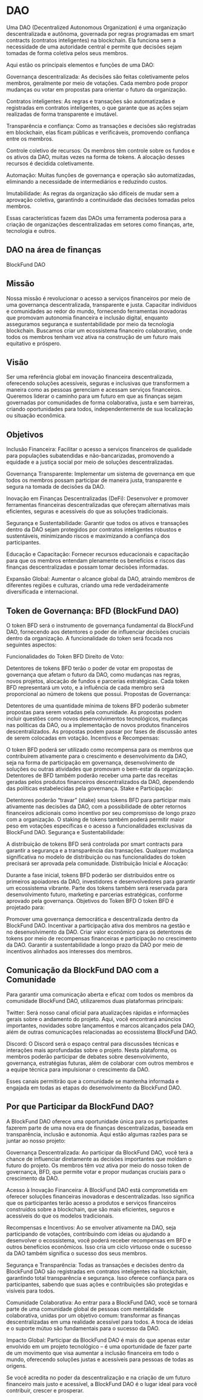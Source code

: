 # DAO
Uma DAO (Decentralized Autonomous Organization) é uma organização descentralizada e autônoma, governada por regras programadas em smart contracts (contratos inteligentes) na blockchain. Ela funciona sem a necessidade de uma autoridade central e permite que decisões sejam tomadas de forma coletiva pelos seus membros.

Aqui estão os principais elementos e funções de uma DAO:

Governança descentralizada: As decisões são feitas coletivamente pelos membros, geralmente por meio de votações. Cada membro pode propor mudanças ou votar em propostas para orientar o futuro da organização.

Contratos inteligentes: As regras e transações são automatizadas e registradas em contratos inteligentes, o que garante que as ações sejam realizadas de forma transparente e imutável.

Transparência e confiança: Como as transações e decisões são registradas em blockchain, elas ficam públicas e verificáveis, promovendo confiança entre os membros.

Controle coletivo de recursos: Os membros têm controle sobre os fundos e os ativos da DAO, muitas vezes na forma de tokens. A alocação desses recursos é decidida coletivamente.

Automação: Muitas funções de governança e operação são automatizadas, eliminando a necessidade de intermediários e reduzindo custos.

Imutabilidade: As regras da organização são difíceis de mudar sem a aprovação coletiva, garantindo a continuidade das decisões tomadas pelos membros.

Essas características fazem das DAOs uma ferramenta poderosa para a criação de organizações descentralizadas em setores como finanças, arte, tecnologia e outros.

## DAO na área de finanças
BlockFund DAO

## Missão
Nossa missão é revolucionar o acesso a serviços financeiros por meio de uma governança descentralizada, transparente e justa. Capacitar indivíduos e comunidades ao redor do mundo, fornecendo ferramentas inovadoras que promovam autonomia financeira e inclusão digital, enquanto asseguramos segurança e sustentabilidade por meio da tecnologia blockchain. Buscamos criar um ecossistema financeiro colaborativo, onde todos os membros tenham voz ativa na construção de um futuro mais equitativo e próspero.

## Visão
Ser uma referência global em inovação financeira descentralizada, oferecendo soluções acessíveis, seguras e inclusivas que transformem a maneira como as pessoas gerenciam e acessam serviços financeiros. Queremos liderar o caminho para um futuro em que as finanças sejam governadas por comunidades de forma colaborativa, justa e sem barreiras, criando oportunidades para todos, independentemente de sua localização ou situação econômica.

## Objetivos
Inclusão Financeira: Facilitar o acesso a serviços financeiros de qualidade para populações subatendidas e não-bancarizadas, promovendo a equidade e a justiça social por meio de soluções descentralizadas.

Governança Transparente: Implementar um sistema de governança em que todos os membros possam participar de maneira justa, transparente e segura na tomada de decisões da DAO.

Inovação em Finanças Descentralizadas (DeFi): Desenvolver e promover ferramentas financeiras descentralizadas que ofereçam alternativas mais eficientes, seguras e acessíveis do que as soluções tradicionais.

Segurança e Sustentabilidade: Garantir que todos os ativos e transações dentro da DAO sejam protegidos por contratos inteligentes robustos e sustentáveis, minimizando riscos e maximizando a confiança dos participantes.

Educação e Capacitação: Fornecer recursos educacionais e capacitação para que os membros entendam plenamente os benefícios e riscos das finanças descentralizadas e possam tomar decisões informadas.

Expansão Global: Aumentar o alcance global da DAO, atraindo membros de diferentes regiões e culturas, criando uma rede verdadeiramente diversificada e internacional.

## Token de Governança: BFD (BlockFund DAO)
O token BFD será o instrumento de governança fundamental da BlockFund DAO, fornecendo aos detentores o poder de influenciar decisões cruciais dentro da organização. A funcionalidade do token será focada nos seguintes aspectos:

Funcionalidades do Token BFD
Direito de Voto:

Detentores de tokens BFD terão o poder de votar em propostas de governança que afetam o futuro da DAO, como mudanças nas regras, novos projetos, alocação de fundos e parcerias estratégicas.
Cada token BFD representará um voto, e a influência de cada membro será proporcional ao número de tokens que possui.
Propostas de Governança:

Detentores de uma quantidade mínima de tokens BFD poderão submeter propostas para serem votadas pela comunidade. As propostas podem incluir questões como novos desenvolvimentos tecnológicos, mudanças nas políticas da DAO, ou a implementação de novos produtos financeiros descentralizados.
As propostas podem passar por fases de discussão antes de serem colocadas em votação.
Incentivos e Recompensas:

O token BFD poderá ser utilizado como recompensa para os membros que contribuírem ativamente para o crescimento e desenvolvimento da DAO, seja na forma de participação em governança, desenvolvimento de soluções ou outras atividades que promovam o bem-estar da organização.
Detentores de BFD também poderão receber uma parte das receitas geradas pelos produtos financeiros descentralizados da DAO, dependendo das políticas estabelecidas pela governança.
Stake e Participação:

Detentores poderão “travar” (stake) seus tokens BFD para participar mais ativamente nas decisões da DAO, com a possibilidade de obter retornos financeiros adicionais como incentivo por seu compromisso de longo prazo com a organização.
O staking de tokens também poderá permitir maior peso em votações específicas e o acesso a funcionalidades exclusivas da BlockFund DAO.
Segurança e Sustentabilidade:

A distribuição de tokens BFD será controlada por smart contracts para garantir a segurança e a transparência das transações. Qualquer mudança significativa no modelo de distribuição ou nas funcionalidades do token precisará ser aprovada pela comunidade.
Distribuição Inicial e Alocação:

Durante a fase inicial, tokens BFD poderão ser distribuídos entre os primeiros apoiadores da DAO, investidores e desenvolvedores para garantir um ecossistema vibrante.
Parte dos tokens também será reservada para desenvolvimento futuro, marketing e parcerias estratégicas, conforme aprovado pela governança.
Objetivos do Token BFD
O token BFD é projetado para:

Promover uma governança democrática e descentralizada dentro da BlockFund DAO.
Incentivar a participação ativa dos membros na gestão e no desenvolvimento da DAO.
Criar valor econômico para os detentores de tokens por meio de recompensas financeiras e participação no crescimento da DAO.
Garantir a sustentabilidade a longo prazo da DAO por meio de incentivos alinhados aos interesses dos membros.

## Comunicação da BlockFund DAO com a Comunidade
Para garantir uma comunicação aberta e eficaz com todos os membros da comunidade BlockFund DAO, utilizaremos duas plataformas principais:

Twitter: Será nosso canal oficial para atualizações rápidas e informações gerais sobre o andamento do projeto. Aqui, você encontrará anúncios importantes, novidades sobre lançamentos e marcos alcançados pela DAO, além de outras comunicações relacionadas ao ecossistema BlockFund DAO.

Discord: O Discord será o espaço central para discussões técnicas e interações mais aprofundadas sobre o projeto. Nesta plataforma, os membros poderão participar de debates sobre desenvolvimento, governança, estratégias futuras, além de colaborar com outros membros e a equipe técnica para impulsionar o crescimento da DAO.

Esses canais permitirão que a comunidade se mantenha informada e engajada em todas as etapas do desenvolvimento da BlockFund DAO.

## Por que Participar da BlockFund DAO?
A BlockFund DAO oferece uma oportunidade única para os participantes fazerem parte de uma nova era de finanças descentralizadas, baseada em transparência, inclusão e autonomia. Aqui estão algumas razões para se juntar ao nosso projeto:

Governança Descentralizada: Ao participar da BlockFund DAO, você terá a chance de influenciar diretamente as decisões importantes que moldam o futuro do projeto. Os membros têm voz ativa por meio do nosso token de governança, BFD, que permite votar e propor mudanças cruciais para o crescimento da DAO.

Acesso à Inovação Financeira: A BlockFund DAO está comprometida em oferecer soluções financeiras inovadoras e descentralizadas. Isso significa que os participantes terão acesso a produtos e serviços financeiros construídos sobre a blockchain, que são mais eficientes, seguros e acessíveis do que os modelos tradicionais.

Recompensas e Incentivos: Ao se envolver ativamente na DAO, seja participando de votações, contribuindo com ideias ou ajudando a desenvolver o ecossistema, você poderá receber recompensas em BFD e outros benefícios econômicos. Isso cria um ciclo virtuoso onde o sucesso da DAO também significa o sucesso dos seus membros.

Segurança e Transparência: Todas as transações e decisões dentro da BlockFund DAO são registradas em contratos inteligentes na blockchain, garantindo total transparência e segurança. Isso oferece confiança para os participantes, sabendo que suas ações e contribuições são protegidas e visíveis para todos.

Comunidade Colaborativa: Ao entrar para a BlockFund DAO, você se tornará parte de uma comunidade global de pessoas com mentalidade colaborativa, unidas por um objetivo comum: transformar as finanças descentralizadas em uma realidade acessível para todos. A troca de ideias e o suporte mútuo são fundamentais para o sucesso da DAO.

Impacto Global: Participar da BlockFund DAO é mais do que apenas estar envolvido em um projeto tecnológico – é uma oportunidade de fazer parte de um movimento que visa aumentar a inclusão financeira em todo o mundo, oferecendo soluções justas e acessíveis para pessoas de todas as origens.

Se você acredita no poder da descentralização e na criação de um futuro financeiro mais justo e acessível, a BlockFund DAO é o lugar ideal para você contribuir, crescer e prosperar.
